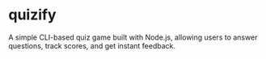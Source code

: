 # quizify
 A simple CLI-based quiz game built with Node.js, allowing users to answer questions, track scores, and get instant feedback.
